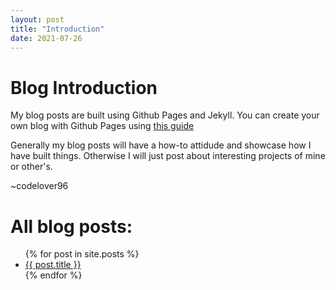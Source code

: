 ```yaml
---
layout: post
title: "Introduction"
date: 2021-07-26
---
```


# Blog Introduction
My blog posts are built using Github Pages and Jekyll.
You can create your own blog with Github Pages using [this guide](https://lab.github.com/githubtraining/github-pages)

Generally my blog posts will have a how-to attidude and showcase how I have built things.
Otherwise I will just post about interesting projects of mine or other's.

~codelover96

# All blog posts:
<ul>
  {% for post in site.posts %}
    <li>
      <a href="{{ post.url }}">{{ post.title }}</a>
    </li>
  {% endfor %}
</ul>
